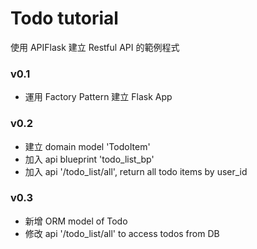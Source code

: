 # Todo tutorial
使用 APIFlask 建立 Restful API 的範例程式

### v0.1 
  - 運用 Factory Pattern 建立 Flask App

### v0.2 
  - 建立 domain model 'TodoItem'
  - 加入 api blueprint 'todo_list_bp'
  - 加入 api  '/todo_list/all', return all todo items by user_id

### v0.3
  - 新增 ORM model of Todo
  - 修改 api '/todo_list/all' to access todos from DB